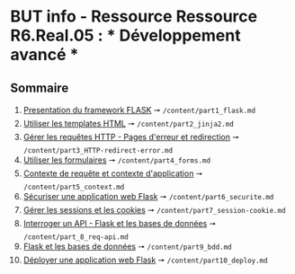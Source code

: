 # BUT info - Ressource Ressource R6.Real.05 : * Développement avancé *

## Sommaire

1. [Presentation du framework FLASK](/content/part1_flask.md) 🠖 `/content/part1_flask.md`
1. [Utiliser les templates HTML](/content/part2_jinja2.md) 🠖 `/content/part2_jinja2.md`
1. [Gérer les requêtes HTTP - Pages d'erreur et redirection](/content/part3_HTTP-redirect-error.md) 🠖 `/content/part3_HTTP-redirect-error.md`
1. [Utiliser les formulaires](/content/part4_forms.md) 🠖 `/content/part4_forms.md`
1. [Contexte de requête et contexte d'application](/content/part5_context.md) 🠖 `/content/part5_context.md`
1. [Sécuriser une application web Flask](/content/part6_securite.md) 🠖 `/content/part6_securite.md`
1. [Gérer les sessions et les cookies](/content/part7_session-cookie.md) 🠖 `/content/part7_session-cookie.md`
1. [Interroger un API - Flask et les bases de données](/content/part8_req-api.md) 🠖 `/content/part_8_req-api.md`
1. [Flask et les bases de données](/content/part9_bdd.md) 🠖 `/content/part9_bdd.md`
1. [Déployer une application web Flask](/content/part10_deploy.md) 🠖 `/content/part10_deploy.md`
